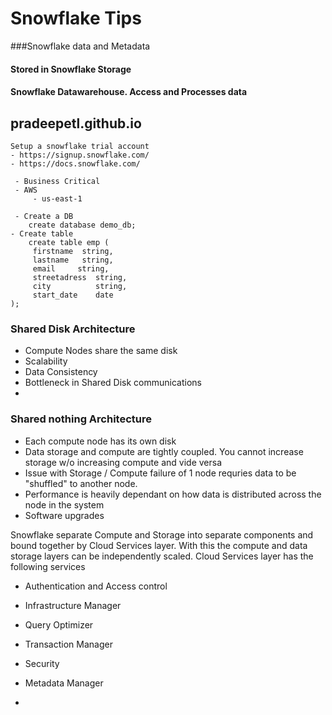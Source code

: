 # Snowflake Tips

###Snowflake data and Metadata
#### Stored in Snowflake Storage 
#### Snowflake Datawarehouse. Access and Processes data

## pradeepetl.github.io ##

```
Setup a snowflake trial account
- https://signup.snowflake.com/
- https://docs.snowflake.com/

 - Business Critical
 - AWS
     - us-east-1

 - Create a DB
    create database demo_db;
- Create table
    create table emp (
     firstname  string,
     lastname   string,
     email     string,
     streetadress  string,
     city          string,
     start_date    date
);
```
### Shared Disk Architecture
 - Compute Nodes share the same disk
 - Scalability
 - Data Consistency
 - Bottleneck in Shared Disk communications
 - 

### Shared nothing Architecture
 - Each compute node has its own disk
 - Data storage and compute are tightly coupled. You cannot increase storage w/o increasing compute and vide versa
 - Issue with Storage / Compute failure of 1 node requries data to be "shuffled" to another node.
 - Performance is heavily dependant on how data is distributed across the node in the system
 - Software upgrades

Snowflake separate Compute and Storage into separate components and bound together by Cloud Services layer. With this the
compute and data storage layers can be independently scaled.
Cloud Services layer has the following services
 - Authentication and Access control
 - Infrastructure Manager
 - Query Optimizer
 - Transaction Manager
 - Security
 - Metadata Manager

 - 

